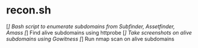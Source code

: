 # recon.sh 
[*] Bash script to enumerate subdomains from Subfinder, Assetfinder, Amass 
[*] Find alive subdomains using httprobe
[*] Take screenshots on alive subdomains using Gowitness
[*] Run nmap scan on alive subdomains
